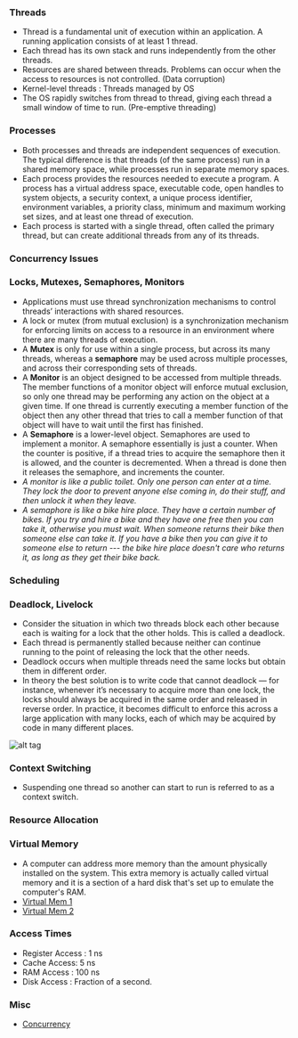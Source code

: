 ### Threads
- Thread is a fundamental unit of execution within an application. A running application consists of at least 1 thread. 
- Each thread has its own stack and runs independently from the other threads.
- Resources are shared between threads. Problems can occur when the access to resources is not controlled. (Data corruption)
- Kernel-level threads : Threads managed by OS
- The OS rapidly switches from thread to thread, giving each thread a small window of time to run. (Pre-emptive threading)


### Processes
- Both processes and threads are independent sequences of execution. The typical difference is that threads (of the same process) run in a shared memory space, while processes run in separate memory spaces.
- Each process provides the resources needed to execute a program. A process has a virtual address space, executable code, open handles to system objects, a security context, a unique process identifier, environment variables, a priority class, minimum and maximum working set sizes, and at least one thread of execution. 
- Each process is started with a single thread, often called the primary thread, but can create additional threads from any of its threads.

### Concurrency Issues



### Locks, Mutexes, Semaphores, Monitors
- Applications must use thread synchronization mechanisms to control threads’ interactions with shared resources.
- A lock or mutex (from mutual exclusion) is a synchronization mechanism for enforcing limits on access to a resource in an environment where there are many threads of execution.
- A **Mutex** is only for use within a single process, but across its many threads, whereas a **semaphore** may be used across multiple processes, and across their corresponding sets of threads.
- A **Monitor** is an object designed to be accessed from multiple threads. The member functions of a monitor object will enforce mutual exclusion, so only one thread may be performing any action on the object at a given time. If one thread is currently executing a member function of the object then any other thread that tries to call a member function of that object will have to wait until the first has finished.
- A **Semaphore** is a lower-level object. Semaphores are used to implement a monitor. A semaphore essentially is just a counter. When the counter is positive, if a thread tries to acquire the semaphore then it is allowed, and the counter is decremented. When a thread is done then it releases the semaphore, and increments the counter.
- *A monitor is like a public toilet. Only one person can enter at a time. They lock the door to prevent anyone else coming in, do their stuff, and then unlock it when they leave.*
- *A semaphore is like a bike hire place. They have a certain number of bikes. If you try and hire a bike and they have one free then you can take it, otherwise you must wait. When someone returns their bike then someone else can take it. If you have a bike then you can give it to someone else to return --- the bike hire place doesn't care who returns it, as long as they get their bike back.*

### Scheduling



### Deadlock, Livelock
- Consider the situation in which two threads block each other because each is waiting for a lock that the other holds. This is called a deadlock.
- Each thread is permanently stalled because neither can continue running to the point of releasing the lock that the other needs.
- Deadlock occurs when multiple threads need the same locks but obtain them in different order.
- In theory the best solution is to write code that cannot deadlock — for instance, whenever it’s necessary to acquire more than one lock, the locks should always be acquired in the same order and released in reverse order. In practice, it becomes difficult to enforce this across a large application with many locks, each of which may be acquired by code in many different places.

![alt tag](http://2.bp.blogspot.com/-63RZ-BTlAFs/VfGeHMnGdFI/AAAAAAAADuw/gwqtrVliMsM/s1600/Deadlock%2Bof%2BThreads.jpg)


### Context Switching
- Suspending one thread so another can start to run is referred to as a context switch.


### Resource Allocation



### Virtual Memory
- A computer can address more memory than the amount physically installed on the system. This extra memory is actually called virtual memory and it is a section of a hard disk that's set up to emulate the computer's RAM.
- [Virtual Mem 1](https://www.tutorialspoint.com/operating_system/os_virtual_memory.htm)
- [Virtual Mem 2](https://www.cs.umd.edu/class/sum2003/cmsc311/Notes/Memory/virtual.html)


### Access Times
- Register Access : 1 ns
- Cache Access: 5 ns
- RAM Access : 100 ns
- Disk Access : Fraction of a second.

### Misc
- [Concurrency](http://sce.uhcl.edu/helm/rationalunifiedprocess/process/workflow/ana_desi/co_cncry.htm)

